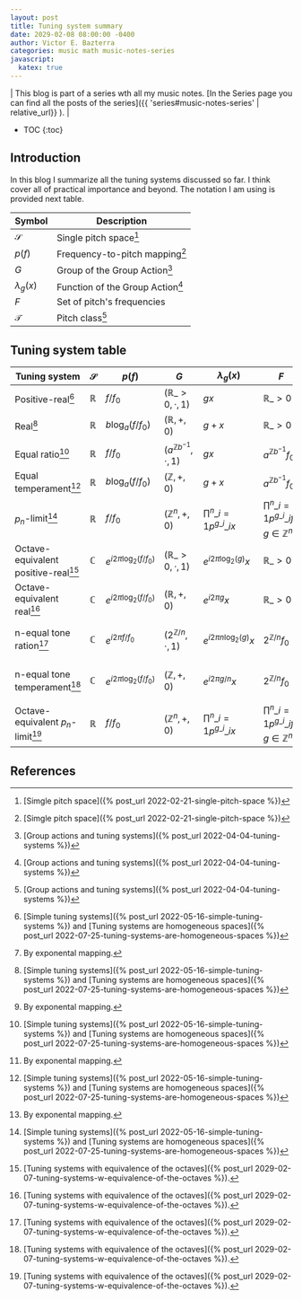 ```yaml
---
layout: post
title: Tuning system summary
date: 2029-02-08 08:00:00 -0400
author: Victor E. Bazterra
categories: music math music-notes-series
javascript:
  katex: true
---
```


| This blog is part of a series wth all my music notes. [In the Series page you can find all the posts of the series]({{ 'series#music-notes-series' | relative_url}} ). |

* TOC
{:toc}


## Introduction

In this blog I summarize all the tuning systems discussed so far. I think cover all of practical importance and beyond. The notation I am using is provided next table.

| Symbol         | Description                      |
|----------------|----------------------------------|
| $\mathcal{S}$  | Single pitch space[^1]           |
| $p(f)$         | Frequency-to-pitch mapping[^1]   |
| $G$            | Group of the Group Action[^2]    |
| $\lambda_g(x)$ | Function of the Group Action[^2] |
| $F$            | Set of pitch's frequencies       |
| $\mathcal{T}$  | Pitch class[^2]                  |


## Tuning system table

| Tuning system           | $\mathcal{S}$        | $p(f)$            | $G$                            | $\lambda_g(x)$                 | $F$                                                   | $\mathcal{T}$         |
|-------------------------|----------------------|-------------------|------------------------------------|--------------------------------|-------------------------------------------------------|------------------------------------------------|
| Positive-real[^3]        | $\mathbb{R}$        | $f/f_0$           | $(\mathbb{R}\_{>0}, \cdot, 1)$     | $gx$                           | $\mathbb{R}\_{>0}$                                    | $\mathbb{R}\_{>0}$ or $\mathbb{R}$[^4]         |
| Real[^3]                | $\mathbb{R}$         | $b\log_a(f/f_0)$  | $(\mathbb{R}, +, 0)$               | $g+x$                          | $\mathbb{R}\_{>0}$                                    | $\mathbb{R}$ or $\mathbb{R}\_{>0}$[^4]         |
| Equal ratio[^3]         | $\mathbb{R}$         | $f/f_0$           | $(a^{\mathbb{Z}b^{-1}}, \cdot, 1)$ | $gx$                           | $a^{\mathbb{Z}b^{-1}} f_0$                                | $a^{\mathbb{Z}b^{-1}}$ or $\mathbb{Z}$[^4] |
| Equal temperament[^3]   | $\mathbb{R}$         | $b\log_a(f/f_0)$  | $(\mathbb{Z}, +, 0)$               | $g+x$                          | $a^{\mathbb{Z}b^{-1}} f_0$                                | $\mathbb{Z}$ or $a^{\mathbb{Z}b^{-1}}$[^4] |
| $p_n$-limit[^3]         | $\mathbb{R}$         | $f/f_0$           | $(\mathbb{Z}^n, +, 0)$             | $\prod^n\_{i=1} p^{g\_i}\_i x$ | $\prod^n\_{i=1} p^{g\_i}\_i f_0$ $g \in \mathbb{Z}^n$ | $\mathbb{Z}^n$        |
| Octave-equivalent positive-real[^5]     | $\mathbb{C}$       | $e^{i2\pi\log_2(f/f_0)}$ | $(\mathbb{R}\_{>0}, \cdot, 1)$ | $e^{i2\pi\log_2(g)} x$         | $\mathbb{R}\_{>0}$                                    | $\mathbb{T}$ |
| Octave-equivalent real[^5]              | $\mathbb{C}$       | $e^{i2\pi\log_2(f/f_0)}$ | $(\mathbb{R}, +, 0)$           | $e^{i2\pi g} x$                | $\mathbb{R}\_{>0}$                                    | $\mathbb{T}$ |
| n-equal tone ration[^5]      | $\mathbb{C}$  | $e^{i2\pi f/f_0}$  | $(2^{\mathbb{Z}/n}, \cdot, 1)$ | $e^{i2\pi n\log_2(g)} x$ | $2^{\mathbb{Z}/n} f_0$ | $U_n$ $\mathbb{Z}/n{\mathbb{Z}}$ $\mathbb{Z}_{\bold{mod}\it n}$ $C_n$ |
| n-equal tone temperament[^5] | $\mathbb{C}$  | $e^{i2\pi\log_2(f/f_0)}$ | $(\mathbb{Z}, +, 0)$     | $e^{i2\pi g/n} x$        | $2^{\mathbb{Z}/n} f_0$ | $U_n$ $\mathbb{Z}/n{\mathbb{Z}}$ $\mathbb{Z}_{\bold{mod}\it n}$ $C_n$ |
| Octave-equivalent $p_n$-limit[^5]       | $\mathbb{R}$       | $f/f_0$                  | $(\mathbb{Z}^n, +, 0)$         | $\prod^n\_{i=1} p^{g\_i}\_i x$ | $\prod^n\_{i=1} p^{g\_i}\_i f_0$ $g \in \mathbb{Z}^n$ | $\mathbb{Z}^{n-1}$ |


## References

[^1]:[Simgle pitch space]({% post_url 2022-02-21-single-pitch-space %}) 
[^2]:[Group actions and tuning systems]({% post_url 2022-04-04-tuning-systems %}) 
[^3]:[Simple tuning systems]({% post_url 2022-05-16-simple-tuning-systems %}) and [Tuning systems are homogeneous spaces]({% post_url 2022-07-25-tuning-systems-are-homogeneous-spaces %})
[^4]: By exponental mapping.
[^5]:[Tuning systems with equivalence of the octaves]({% post_url 2029-02-07-tuning-systems-w-equivalence-of-the-octaves %}).
[^6]: Sternberg J. Conceptualizing music through mathematics and the generalized interval system. REU project, Department of Mathematics, University of Chicago. 2006.